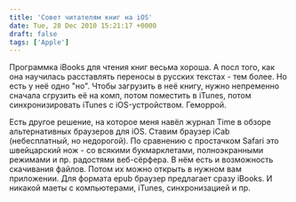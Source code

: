 ```yaml
---
title: 'Совет читателям книг на iOS'
date: Tue, 28 Dec 2010 15:21:17 +0000
draft: false
tags: ['Apple']
---
```


Программка iBooks для чтения книг весьма хороша. А посл того, как она научилась расставлять переносы в русских текстах - тем более. Но есть у неё одно "но". Чтобы загрузить в неё книгу, нужно непременно сначала сгрузить её на комп, потом поместить в iTunes, потом синхронизировать iTunes с iOS-устройством. Геморрой.

Есть другое решение, на которое меня навёл журнал Time в обзоре альтернативных браузеров для iOS. Ставим браузер iCab (небесплатный, но недорогой). По сравнению с простачком Safari это швейцарский нож - со всякими букмарклетами, полноэкранными режимами и пр. радостями веб-сёрфера. В нём есть и возможность скачивания файлов. Потом их можно открыть в нужном вам приложении. Для формата epub браузер предлагает сразу iBooks. И никакой маеты с компьютерами, iTunes, синхронизацией и пр.